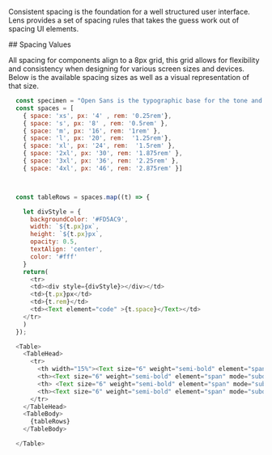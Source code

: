 <div class="component-desc"><p>Consistent spacing is the foundation for a well structured user interface. Lens provides a set of spacing rules that takes the guess work out of spacing UI elements.</p></div>

<div class="doc-section-divider"></div>

<section id="rules" class="doc-section">
## Spacing Values

All spacing for components align to a 8px grid, this grid allows for flexibility and consistency when designing for various screen sizes and devices. Below is the available spacing sizes as well as a visual representation of that size.
</section>

```js noeditor
  const specimen = "Open Sans is the typographic base for the tone and content of Lens’, Lookers design system"
  const spaces = [
    { space: 'xs', px: '4' , rem: '0.25rem'},
    { space: 's', px: '8' , rem: '0.5rem' },
    { space: 'm', px: '16', rem: '1rem' },
    { space: 'l', px: '20', rem:  '1.25rem'},
    { space: 'xl', px: '24', rem:  '1.5rem' },
    { space: '2xl', px: '30', rem: '1.875rem' },
    { space: '3xl', px: '36', rem: '2.25rem' },
    { space: '4xl', px: '46', rem: '2.875rem' }]



  const tableRows = spaces.map((t) => {

    let divStyle = {
      backgroundColor: '#FD5AC9',
      width: `${t.px}px`,
      height: `${t.px}px`,
      opacity: 0.5,
      textAlign: 'center',
      color: '#fff'
    }
    return(
      <tr>
      <td><div style={divStyle}></div></td>
      <td>{t.px}px</td>
      <td>{t.rem}</td>
      <td><Text element="code" >{t.space}</Text></td>
    </tr>
    )
  });

  <Table>
    <TableHead>
      <tr>
        <th width="15%"><Text size="6" weight="semi-bold" element="span" mode="subdued">SIZE</Text></th>
        <th><Text size="6" weight="semi-bold" element="span" mode="subdued">PX VALUE</Text></th>
        <th> <Text size="6" weight="semi-bold" element="span" mode="subdued">REM VALUE</Text></th>
        <th><Text size="6" weight="semi-bold" element="span" mode="subdued">LENS REFERENCE</Text></th>
      </tr>
    </TableHead>
    <TableBody>
      {tableRows}
    </TableBody>

  </Table>
```


